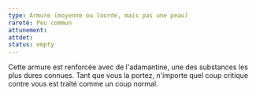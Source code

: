 ```yaml
---
type: Armure (moyenne ou lourde, mais pas une peau)
rareté: Peu commun
attunement:
attdet:
status: empty
---
```

Cette armure est renforcée avec de l'adamantine, une des substances les plus dures connues. Tant que vous la portez, n'importe quel coup critique contre vous est traité comme un coup normal. 